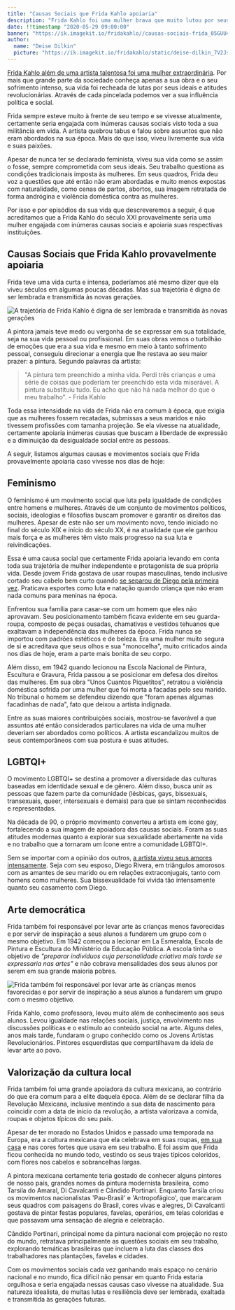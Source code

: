 ```yaml
---
title: "Causas Sociais que Frida Kahlo apoiaria"
description: "Frida Kahlo foi uma mulher brava que muito lutou por seus ideais. Qual seriam as causas sociais que ela apoiaria hoje em dia?"
date: !!timestamp "2020-05-29 09:00:00"
banner: "https://ik.imagekit.io/fridakahlo//causas-sociais-frida_05GUU4lg5.jpg"
author:
  name: "Deise Dilkin"
  picture: "https://ik.imagekit.io/fridakahlo/static/deise-dilkin_7V2JsjZhA.jpg"
---
```


[Frida Kahlo além de uma artista talentosa foi uma mulher extraordinária](https://fridakahlo.com.br/quem-foi-frida-kahlo/quem-foi-frida-kahlo-a-revolucionaria-pintora-mexicana). Por mais que grande parte da sociedade conheça apenas a sua obra e o seu sofrimento intenso, sua vida foi recheada de lutas por seus ideais e atitudes revolucionárias. Através de cada pincelada podemos ver a sua influência política e social.

Frida sempre esteve muito à frente de seu tempo e se vivesse atualmente, certamente seria engajada com inúmeras causas sociais visto toda a sua militância em vida. A artista quebrou tabus e falou sobre assuntos que não eram abordados na sua época. Mais do que isso, viveu livremente sua vida e suas paixões.

Apesar de nunca ter se declarado feminista, viveu sua vida como se assim o fosse, sempre comprometida com seus ideais. Seu trabalho questiona as condições tradicionais imposta às mulheres. Em seus quadros, Frida deu voz a questões que até então não eram abordadas e muito menos expostas com naturalidade, como cenas de partos, abortos, sua imagem retratada de forma andrógina e violência doméstica contra as mulheres.

Por isso e por episódios da sua vida que descreveremos a seguir, é que acreditamos que a Frida Kahlo do século XXI provavelmente seria uma mulher engajada com inúmeras causas sociais e apoiaria suas respectivas instituições.

## Causas Sociais que Frida Kahlo provavelmente apoiaria

Frida teve uma vida curta e intensa, poderíamos até mesmo dizer que ela viveu séculos em algumas poucas décadas. Mas sua trajetória é digna de ser lembrada e transmitida às novas gerações.

![A trajetória de Frida Kahlo é digna de ser lembrada e transmitida às novas gerações](https://ik.imagekit.io/fridakahlo//quais-causas-sociais-a-frida-kahlo-apoiaria_Dhm6cnXTy.png)

A pintora jamais teve medo ou vergonha de se expressar em sua totalidade, seja na sua vida pessoal ou profissional. Em suas obras vemos o turbilhão de emoções que era a sua vida e mesmo em meio à tanto sofrimento pessoal, conseguiu direcionar a energia que lhe restava ao seu maior prazer: a pintura. Segundo palavras da artista:

> "A pintura tem preenchido a minha vida. Perdi três crianças e uma série de coisas que poderiam ter preenchido esta vida miserável. A pintura substituiu tudo. Eu acho que não há nada melhor do que o meu trabalho". - Frida Kahlo

Toda essa intensidade na vida de Frida não era comum à época, que exigia que as mulheres fossem recatadas, submissas a seus maridos e não tivessem profissões com tamanha projeção. Se ela vivesse na atualidade, certamente apoiaria inúmeras causas que buscam a liberdade de expressão e a diminuição da desigualdade social entre as pessoas.

A seguir, listamos algumas causas e movimentos sociais que Frida provavelmente apoiaria caso vivesse nos dias de hoje:

## Feminismo

O feminismo é um movimento social que luta pela igualdade de condições entre homens e mulheres. Através de um conjunto de movimentos políticos, sociais, ideologias e filosofias buscam promover e garantir os direitos das mulheres. Apesar de este não ser um movimento novo, tendo iniciado no final do século XIX e início do século XX, é na atualidade que ele ganhou mais força e as mulheres têm visto mais progresso na sua luta e reivindicações.

Essa é uma causa social que certamente Frida apoiaria levando em conta toda sua trajetória de mulher independente e protagonista de sua própria vida. Desde jovem Frida gostava de usar roupas masculinas, tendo inclusive cortado seu cabelo bem curto quando [se separou de Diego pela primeira vez](https://fridakahlo.com.br/quem-foi-frida-kahlo/frida-kahlo-e-diego-rivera-uma-torrida-historia-de-amor). Praticava esportes como luta e natação quando criança que não eram nada comuns para meninas na época.

Enfrentou sua família para casar-se com um homem que eles não aprovavam. Seu posicionamento também ficava evidente em seu guarda-roupa, composto de peças ousadas, chamativas e vestidos tehuanos que exaltavam a independência das mulheres da época. Frida nunca se importou com padrões estéticos e de beleza. Era uma mulher muito segura de si e acreditava que seus olhos e sua "monocelha", muito criticados ainda nos dias de hoje, eram a parte mais bonita de seu corpo.

Além disso, em 1942 quando lecionou na Escola Nacional de Pintura, Escultura e Gravura, Frida passou a se posicionar em defesa dos direitos das mulheres. Em sua obra "Unos Cuantos Piquetitos", retratou a violência doméstica sofrida por uma mulher que foi morta a facadas pelo seu marido. No tribunal o homem se defendeu dizendo que "foram apenas algumas facadinhas de nada", fato que deixou a artista indignada.

Entre as suas maiores contribuições sociais, mostrou-se favorável a que assuntos até então considerados particulares na vida de uma mulher deveriam ser abordados como políticos. A artista escandalizou muitos de seus contemporâneos com sua postura e suas atitudes.

## LGBTQI+

O movimento LGBTQI+ se destina a promover a diversidade das culturas baseadas em identidade sexual e de gênero. Além disso, busca unir as pessoas que fazem parte da comunidade (lésbicas, gays, bissexuais, transexuais, queer, intersexuais e demais) para que se sintam reconhecidas e representadas.

Na década de 90, o próprio movimento converteu a artista em ícone gay, fortalecendo a sua imagem de apoiadora das causas sociais. Foram as suas atitudes modernas quanto a explorar sua sexualidade abertamente na vida e no trabalho que a tornaram um ícone entre a comunidade LGBTQI+.

Sem se importar com a opinião dos outros, [a artista viveu seus amores intensamente](https://fridakahlo.com.br/quem-foi-frida-kahlo/os-outros-amores-da-vida-de-frida-kahlo). Seja com seu esposo, Diego Rivera, em triângulos amorosos com as amantes de seu marido ou em relações extraconjugais, tanto com homens como mulheres. Sua bissexualidade foi vivida tão intensamente quanto seu casamento com Diego.

## Arte democrática

Frida também foi responsável por levar arte às crianças menos favorecidas e por servir de inspiração a seus alunos a fundarem um grupo com o mesmo objetivo. Em 1942 começou a lecionar em La Esmeralda, Escola de Pintura e Escultura do Ministério da Educação Pública. A escola tinha o objetivo de _"preparar indivíduos cuja personalidade criativa mais tarde se expressaria nas artes"_ e não cobrava mensalidades dos seus alunos por serem em sua grande maioria pobres.

![Frida também foi responsável por levar arte às crianças menos favorecidas e por servir de inspiração a seus alunos a fundarem um grupo com o mesmo objetivo.](https://ik.imagekit.io/fridakahlo/frida-pintando-na-cama_ZgWKuGxA8.png)

Frida Kahlo, como professora, levou muito além de conhecimento aos seus alunos. Levou igualdade nas relações sociais, justiça, envolvimento nas discussões políticas e o estímulo ao conteúdo social na arte. Alguns deles, anos mais tarde, fundaram o grupo conhecido como os Jovens Artistas Revolucionários. Pintores esquerdistas que compartilhavam da ideia de levar arte ao povo.

## Valorização da cultura local

Frida também foi uma grande apoiadora da cultura mexicana, ao contrário do que era comum para a elite daquela época. Além de se declarar filha da Revolução Mexicana, inclusive mentindo a sua data de nascimento para coincidir com a data de início da revolução, a artista valorizava a comida, roupas e objetos típicos do seu país.

Apesar de ter morado no Estados Unidos e passado uma temporada na Europa, era a cultura mexicana que ela celebrava em suas roupas, [em sua casa](https://fridakahlo.com.br/quem-foi-frida-kahlo/conheca-a-casa-azul-de-frida-kahlo) e nas cores fortes que usava em seu trabalho. E foi assim que Frida ficou conhecida no mundo todo, vestindo os seus trajes típicos coloridos, com flores nos cabelos e sobrancelhas largas.

A pintora mexicana certamente teria gostado de conhecer alguns pintores de nosso país, grandes nomes da pintura modernista brasileira, como Tarsila do Amaral, Di Cavalcanti e Cândido Portinari. Enquanto Tarsila criou os movimentos nacionalistas 'Pau-Brasil' e 'Antropofágico', que marcaram seus quadros com paisagens do Brasil, cores vivas e alegres, Di Cavalcanti gostava de pintar festas populares, favelas, operários, em telas coloridas e que passavam uma sensação de alegria e celebração.

Cândido Portinari, principal nome da pintura nacional com projeção no resto do mundo, retratava principalmente as questões sociais em seu trabalho, explorando temáticas brasileiras que incluem a luta das classes dos trabalhadores nas plantações, favelas e cidades.

Com os movimentos sociais cada vez ganhando mais espaço no cenário nacional e no mundo, fica difícil não pensar em quanto Frida estaria orgulhosa e seria engajada nessas causas caso vivesse na atualidade. Sua natureza idealista, de muitas lutas e resiliência deve ser lembrada, exaltada e transmitida às gerações futuras.
